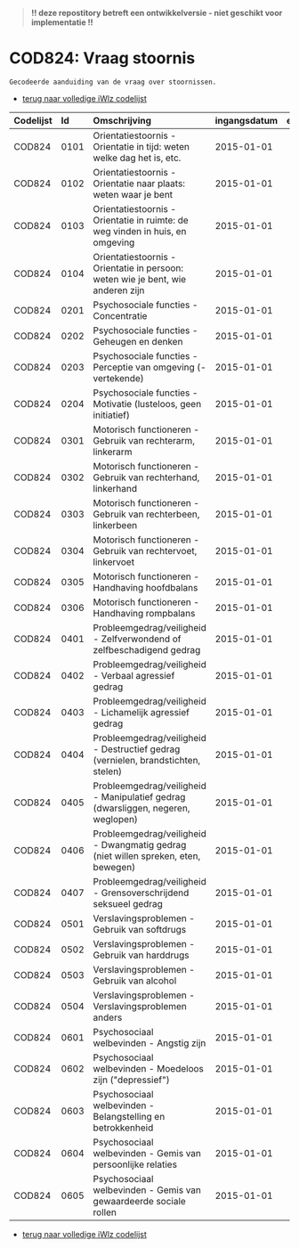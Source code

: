> **!! deze repostitory betreft een ontwikkelversie - niet geschikt voor implementatie !!**	
# COD824: Vraag stoornis	
	Gecodeerde aanduiding van de vraag over stoornissen.

* [terug naar volledige iWlz codelijst](../../iWlz-codelijsten.md)

|Codelijst|Id|Omschrijving|ingangsdatum|expiratiedatum|mutatiedatum|mutatie|	
|:--|:--|:--|:--|:--|:--|:--|	
|	COD824	|	0101	|	Orientatiestoornis - Orientatie in tijd: weten welke dag het is, etc.	|	2015-01-01	|		|		|		|
|	COD824	|	0102	|	Orientatiestoornis - Orientatie naar plaats: weten waar je bent	|	2015-01-01	|		|		|		|
|	COD824	|	0103	|	Orientatiestoornis - Orientatie in ruimte: de weg vinden in huis, en omgeving	|	2015-01-01	|		|		|		|
|	COD824	|	0104	|	Orientatiestoornis - Orientatie in persoon: weten wie je bent, wie anderen zijn	|	2015-01-01	|		|		|		|
|	COD824	|	0201	|	Psychosociale functies - Concentratie	|	2015-01-01	|		|		|		|
|	COD824	|	0202	|	Psychosociale functies - Geheugen en denken	|	2015-01-01	|		|		|		|
|	COD824	|	0203	|	Psychosociale functies - Perceptie van omgeving (-vertekende)	|	2015-01-01	|		|		|		|
|	COD824	|	0204	|	Psychosociale functies - Motivatie (lusteloos, geen initiatief)	|	2015-01-01	|		|		|		|
|	COD824	|	0301	|	Motorisch functioneren - Gebruik van rechterarm, linkerarm	|	2015-01-01	|		|		|		|
|	COD824	|	0302	|	Motorisch functioneren - Gebruik van rechterhand, linkerhand	|	2015-01-01	|		|		|		|
|	COD824	|	0303	|	Motorisch functioneren - Gebruik van rechterbeen, linkerbeen	|	2015-01-01	|		|		|		|
|	COD824	|	0304	|	Motorisch functioneren - Gebruik van rechtervoet, linkervoet	|	2015-01-01	|		|		|		|
|	COD824	|	0305	|	Motorisch functioneren - Handhaving hoofdbalans	|	2015-01-01	|		|		|		|
|	COD824	|	0306	|	Motorisch functioneren - Handhaving rompbalans	|	2015-01-01	|		|		|		|
|	COD824	|	0401	|	Probleemgedrag/veiligheid - Zelfverwondend of zelfbeschadigend gedrag	|	2015-01-01	|		|		|		|
|	COD824	|	0402	|	Probleemgedrag/veiligheid - Verbaal agressief gedrag	|	2015-01-01	|		|		|		|
|	COD824	|	0403	|	Probleemgedrag/veiligheid - Lichamelijk agressief gedrag	|	2015-01-01	|		|		|		|
|	COD824	|	0404	|	Probleemgedrag/veiligheid - Destructief gedrag (vernielen, brandstichten, stelen)	|	2015-01-01	|		|		|		|
|	COD824	|	0405	|	Probleemgedrag/veiligheid - Manipulatief gedrag (dwarsliggen, negeren, weglopen)	|	2015-01-01	|		|		|		|
|	COD824	|	0406	|	Probleemgedrag/veiligheid - Dwangmatig gedrag (niet willen spreken, eten, bewegen)	|	2015-01-01	|		|		|		|
|	COD824	|	0407	|	Probleemgedrag/veiligheid - Grensoverschrijdend seksueel gedrag	|	2015-01-01	|		|		|		|
|	COD824	|	0501	|	Verslavingsproblemen - Gebruik van softdrugs	|	2015-01-01	|		|		|		|
|	COD824	|	0502	|	Verslavingsproblemen - Gebruik van harddrugs	|	2015-01-01	|		|		|		|
|	COD824	|	0503	|	Verslavingsproblemen - Gebruik van alcohol	|	2015-01-01	|		|		|		|
|	COD824	|	0504	|	Verslavingsproblemen - Verslavingsproblemen anders	|	2015-01-01	|		|		|		|
|	COD824	|	0601	|	Psychosociaal welbevinden - Angstig zijn	|	2015-01-01	|		|		|		|
|	COD824	|	0602	|	Psychosociaal welbevinden - Moedeloos zijn ("depressief")	|	2015-01-01	|		|		|		|
|	COD824	|	0603	|	Psychosociaal welbevinden - Belangstelling en betrokkenheid	|	2015-01-01	|		|		|		|
|	COD824	|	0604	|	Psychosociaal welbevinden - Gemis van persoonlijke relaties	|	2015-01-01	|		|		|		|
|	COD824	|	0605	|	Psychosociaal welbevinden - Gemis van gewaardeerde sociale rollen	|	2015-01-01	|		|		|		|

* [terug naar volledige iWlz codelijst](../../iWlz-codelijsten.md)
